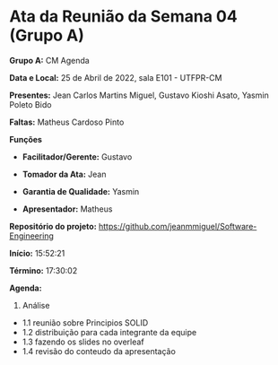# Ata da Reunião da Semana 04 (Grupo A)

**Grupo A:** CM Agenda 

**Data e Local:** 25 de Abril de 2022, sala E101 - UTFPR-CM 

**Presentes:** Jean Carlos Martins Miguel, Gustavo Kioshi Asato, Yasmin Poleto Bido

**Faltas:** Matheus Cardoso Pinto

**Funções**

- **Facilitador/Gerente:** Gustavo

- **Tomador da Ata:** Jean

- **Garantia de Qualidade:** Yasmin

- **Apresentador:** Matheus

**Repositório do projeto:** https://github.com/jeanmmiguel/Software-Engineering

**Início:** 15:52:21

**Término:** 17:30:02

**Agenda:**

1. Análise

- 1.1 reunião sobre Principios SOLID
- 1.2 distribuição para cada integrante da equipe 
- 1.3 fazendo os slides no overleaf 
- 1.4 revisão do conteudo da apresentação
